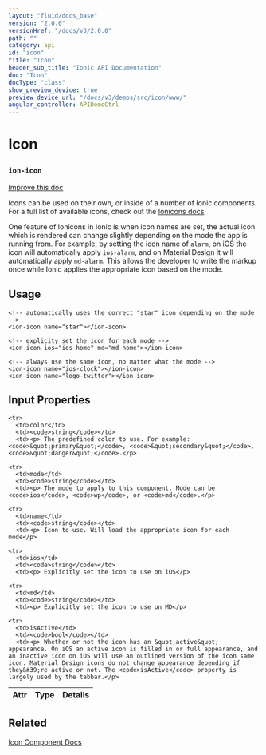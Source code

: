 ```yaml
---
layout: "fluid/docs_base"
version: "2.0.0"
versionHref: "/docs/v3/2.0.0"
path: ""
category: api
id: "icon"
title: "Icon"
header_sub_title: "Ionic API Documentation"
doc: "Icon"
docType: "class"
show_preview_device: true
preview_device_url: "/docs/v3/demos/src/icon/www/"
angular_controller: APIDemoCtrl
---
```










<h1 class="api-title">
<a class="anchor" name="icon" href="#icon"></a>

Icon
<h3><code>ion-icon</code></h3>






</h1>

<a class="improve-v2-docs" href="http://github.com/driftyco/ionic/edit/master//src/components/icon/icon.ts#L4">
Improve this doc
</a>






<p>Icons can be used on their own, or inside of a number of Ionic components.
For a full list of available icons, check out the
<a href="../../../../../ionicons">Ionicons docs</a>.</p>
<p>One feature of Ionicons in Ionic is when icon names are set, the actual icon
which is rendered can change slightly depending on the mode the app is
running from. For example, by setting the icon name of <code>alarm</code>, on iOS the
icon will automatically apply <code>ios-alarm</code>, and on Material Design it will
automatically apply <code>md-alarm</code>. This allows the developer to write the
markup once while Ionic applies the appropriate icon based on the mode.</p>




<!-- @usage tag -->

<h2><a class="anchor" name="usage" href="#usage"></a>Usage</h2>

<pre><code class="lang-html">&lt;!-- automatically uses the correct &quot;star&quot; icon depending on the mode --&gt;
&lt;ion-icon name=&quot;star&quot;&gt;&lt;/ion-icon&gt;

&lt;!-- explicity set the icon for each mode --&gt;
&lt;ion-icon ios=&quot;ios-home&quot; md=&quot;md-home&quot;&gt;&lt;/ion-icon&gt;

&lt;!-- always use the same icon, no matter what the mode --&gt;
&lt;ion-icon name=&quot;ios-clock&quot;&gt;&lt;/ion-icon&gt;
&lt;ion-icon name=&quot;logo-twitter&quot;&gt;&lt;/ion-icon&gt;
</code></pre>




<!-- @property tags -->



<!-- instance methods on the class -->
<!-- input methods on the class -->
<h2><a class="anchor" name="input-properties" href="#input-properties"></a>Input Properties</h2>
<table class="table param-table" style="margin:0;">
  <thead>
    <tr>
      <th>Attr</th>
      <th>Type</th>
      <th>Details</th>
    </tr>
  </thead>
  <tbody>

    <tr>
      <td>color</td>
      <td><code>string</code></td>
      <td><p> The predefined color to use. For example: <code>&quot;primary&quot;</code>, <code>&quot;secondary&quot;</code>, <code>&quot;danger&quot;</code>.</p>
</td>
    </tr>

    <tr>
      <td>mode</td>
      <td><code>string</code></td>
      <td><p> The mode to apply to this component. Mode can be <code>ios</code>, <code>wp</code>, or <code>md</code>.</p>
</td>
    </tr>

    <tr>
      <td>name</td>
      <td><code>string</code></td>
      <td><p> Icon to use. Will load the appropriate icon for each mode</p>
</td>
    </tr>

    <tr>
      <td>ios</td>
      <td><code>string</code></td>
      <td><p> Explicitly set the icon to use on iOS</p>
</td>
    </tr>

    <tr>
      <td>md</td>
      <td><code>string</code></td>
      <td><p> Explicitly set the icon to use on MD</p>
</td>
    </tr>

    <tr>
      <td>isActive</td>
      <td><code>bool</code></td>
      <td><p> Whether or not the icon has an &quot;active&quot; appearance. On iOS an active icon is filled in or full appearance, and an inactive icon on iOS will use an outlined version of the icon same icon. Material Design icons do not change appearance depending if they&#39;re active or not. The <code>isActive</code> property is largely used by the tabbar.</p>
</td>
    </tr>

  </tbody>
</table>




<!-- related link -->

<h2><a class="anchor" name="related" href="#related"></a>Related</h2>

<a href='/docs/components#icons'>Icon Component Docs</a><!-- end content block -->


<!-- end body block -->
